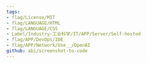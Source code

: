 ```yaml
---
tags:
- flag/License/MIT
- flag/LANGUAGE/HTML
- flag/LANGUAGE/CSS
- Label/Industry-工业科学/IT/APP/Server/Self-hosted
- flag/APP/DevOps/IDE
- flag/APP/Network/Use__/OpenAI
github: abi/screenshot-to-code
---
```

